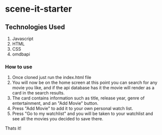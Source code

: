 # scene-it-starter
## Technologies Used
1. Javascript
2. HTML
3. CSS
4. omdbapi
### How to use
1. Once cloned just run the index.html file
2. You will now be on the home screen at this point you can search for any movie you like, and if the api database has it 
the movie will render as a card in the search results. 
3. The card contains information such as title, release year, genre of entertainment, and an "Add Movie" button.
4. Press "Add Movie" to add it to your own personal watch list.
5. Press "Go to my watchlist" and you will be taken to your watchlist and see all the movies you decided to save there.

Thats it!
